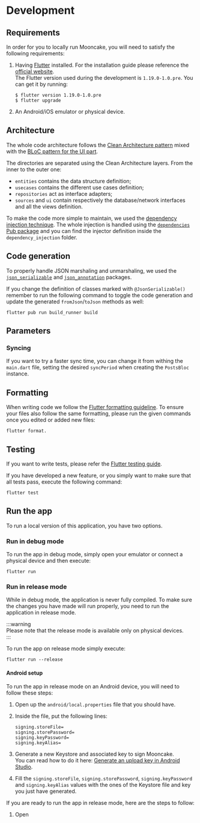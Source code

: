 # Development
## Requirements
In order for you to locally run Mooncake, you will need to satisfy the following requirements:

1. Having [Flutter](https://flutter.dev) installed. 
   For the installation guide please reference the [official website](https://flutter.dev/docs/get-started/install).  
   The Flutter version used during the development is `1.19.0-1.0.pre`. You can get it by running: 
   ```shell
   $ flutter version 1.19.0-1.0.pre
   $ flutter upgrade
   ```

2. An Android/iOS emulator or physical device. 

## Architecture
The whole code architecture follows the [Clean Architecture pattern](https://blog.cleancoder.com/uncle-bob/2012/08/13/the-clean-architecture.html) mixed with the [BLoC pattern for the UI part](https://bloclibrary.dev/#/whybloc). 

The directories are separated using the Clean Architecture layers. From the inner to the outer one:

- `entities` contains the data structure definition;
- `usecases` contains the different use cases definition;
- `repositories` act as interface adapters; 
- `sources` and `ui` contain respectively the database/network interfaces and all the views definition.

To make the code more simple to maintain, we used the [dependency injection technique](https://en.wikipedia.org/wiki/Dependency_injection). The whole injection is handled using the [`dependencies` Pub package](https://pub.dev/packages/dependencies) and you can find the injector definition inside the `dependency_injection` folder. 

## Code generation
To properly handle JSON marshaling and unmarshaling, we used the [`json_serializable`](https://pub.dev/packages/json_serializable) and [`json_annotation`](https://pub.dev/packages/json_annotation) packages.
 
If you change the definition of classes marked with `@JsonSerializable()` remember to run the following command to toggle the code generation and update the generated `fromJson`/`toJson` methods as well:

```shell
flutter pub run build_runner build
``` 

## Parameters
### Syncing
If you want to try a faster sync time, you can change it from withing the `main.dart` file, setting the desired `syncPeriod` when creating the `PostsBloc` instance.  

## Formatting
When writing code we follow the [Flutter formatting guideline](https://flutter.dev/docs/development/tools/formatting). To ensure your files also follow the same formatting, please run the given commands once you edited or added new files:

```shell
flutter format. 
``` 

## Testing 
If you want to write tests, please refer the [Flutter testing guide](https://flutter.dev/docs/testing). 

If you have developed a new feature, or you simply want to make sure that all tests pass, execute the following command: 

```
flutter test
```

## Run the app
To run a local version of this application, you have two options.

### Run in debug mode
To run the app in debug mode, simply open your emulator or connect a physical device and then execute:  

```shell
flutter run
``` 


### Run in release mode
While in debug mode, the application is never fully compiled. To make sure the changes you have made will run properly, you need to run the application in release mode. 

:::warning  
Please note that the release mode is available only on physical devices.  
:::

To run the app on release mode simply execute: 

```
flutter run --release
```

#### Android setup
To run the app in release mode on an Android device, you will need to follow these steps: 

1. Open up the `android/local.properties` file that you should have.

2. Inside the file, put the following lines:  
   ```
   signing.storeFile=
   signing.storePassword=
   signing.keyPassword=
   signing.keyAlias=
   ```

3. Generate a new Keystore and associated key to sign Mooncake.  
   You can read how to do it here: [Generate an upload key in Android Studio](https://developer.android.com/studio/publish/app-signing#generate-key).
   
4. Fill the `signing.storeFile`, `signing.storePassword`, `signing.keyPassword` and `signing.keyAlias` values with the ones of the Keystore file and key you just have generated. 

If you are ready to run the app in release mode, here are the steps to follow: 

1. Open 
